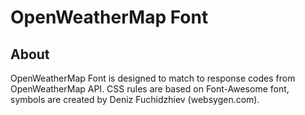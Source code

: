 # OpenWeatherMap Font

## About
OpenWeatherMap Font is designed to match to response codes from OpenWeatherMap API. CSS rules are based on Font-Awesome font, symbols are created by Deniz Fuchidzhiev (websygen.com).
